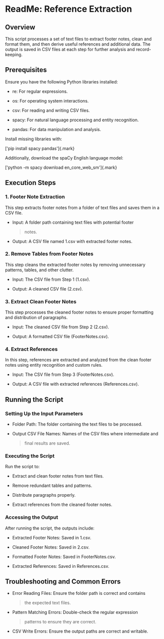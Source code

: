 # **ReadMe: Reference Extraction**

## **Overview**

This script processes a set of text files to extract footer notes, clean
and format them, and then derive useful references and additional data.
The output is saved in CSV files at each step for further analysis and
record-keeping.

## **Prerequisites**

Ensure you have the following Python libraries installed:

-   re: For regular expressions.

-   os: For operating system interactions.

-   csv: For reading and writing CSV files.

-   spacy: For natural language processing and entity recognition.

-   pandas: For data manipulation and analysis.

Install missing libraries with:

['pip install spacy pandas']{.mark}

Additionally, download the spaCy English language model:

['python -m spacy download en_core_web_sm']{.mark}

## **Execution Steps**

### **1. Footer Note Extraction**

This step extracts footer notes from a folder of text files and saves
them in a CSV file.

-   Input: A folder path containing text files with potential footer
    > notes.

-   Output: A CSV file named 1.csv with extracted footer notes.

### **2. Remove Tables from Footer Notes**

This step cleans the extracted footer notes by removing unnecessary
patterns, tables, and other clutter.

-   Input: The CSV file from Step 1 (1.csv).

-   Output: A cleaned CSV file (2.csv).

### **3. Extract Clean Footer Notes**

This step processes the cleaned footer notes to ensure proper formatting
and distribution of paragraphs.

-   Input: The cleaned CSV file from Step 2 (2.csv).

-   Output: A formatted CSV file (FooterNotes.csv).

### **4. Extract References**

In this step, references are extracted and analyzed from the clean
footer notes using entity recognition and custom rules.

-   Input: The CSV file from Step 3 (FooterNotes.csv).

-   Output: A CSV file with extracted references (References.csv).

## **Running the Script**

### **Setting Up the Input Parameters**

-   Folder Path: The folder containing the text files to be processed.

-   Output CSV File Names: Names of the CSV files where intermediate and
    > final results are saved.

### **Executing the Script**

Run the script to:

-   Extract and clean footer notes from text files.

-   Remove redundant tables and patterns.

-   Distribute paragraphs properly.

-   Extract references from the cleaned footer notes.

### **Accessing the Output**

After running the script, the outputs include:

-   Extracted Footer Notes: Saved in 1.csv.

-   Cleaned Footer Notes: Saved in 2.csv.

-   Formatted Footer Notes: Saved in FooterNotes.csv.

-   Extracted References: Saved in References.csv.

## **Troubleshooting and Common Errors**

-   Error Reading Files: Ensure the folder path is correct and contains
    > the expected text files.

-   Pattern Matching Errors: Double-check the regular expression
    > patterns to ensure they are correct.

-   CSV Write Errors: Ensure the output paths are correct and writable.
